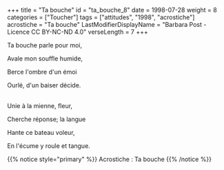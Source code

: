 +++
title = "Ta bouche"
id = "ta_bouche_8"
date = 1998-07-28
weight = 8
categories = ["Toucher"]
tags = ["attitudes", "1998", "acrostiche"]
acrostiche = "Ta bouche"
LastModifierDisplayName = "Barbara Post - Licence CC BY-NC-ND 4.0"
verseLength = 7
+++

Ta bouche parle pour moi,

Avale mon souffle humide,

Berce l'ombre d'un émoi

Ourlé, d'un baiser décide.

 \
Unie à la mienne, fleur,

Cherche réponse; la langue

Hante ce bateau voleur,

En l'écume y roule et tangue.

{{% notice style="primary" %}}
Acrostiche : Ta bouche
{{% /notice %}}
